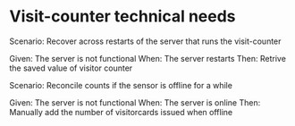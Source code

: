 # Visit-counter technical needs

Scenario: Recover across restarts of the server
that runs the visit-counter

  Given: The server is not functional
  When: The server restarts
  Then: Retrive the saved value of visitor counter

Scenario: Reconcile counts if the sensor is offline for a while

  Given: The server is not functional
  When: The server is online
  Then: Manually add the number of visitorcards issued when offline
